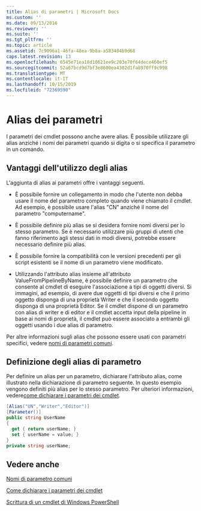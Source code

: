```yaml
---
title: Alias di parametri | Microsoft Docs
ms.custom: ''
ms.date: 09/13/2016
ms.reviewer: ''
ms.suite: ''
ms.tgt_pltfrm: ''
ms.topic: article
ms.assetid: 7c9096a1-46fa-48ea-9b8a-a583484b9d68
caps.latest.revision: 13
ms.openlocfilehash: 6545e71ea18d10621ee9c203e70f64dece460ef5
ms.sourcegitcommit: 52a67bcd9d7bf3e8600ea4302d1fa8970ff9c998
ms.translationtype: MT
ms.contentlocale: it-IT
ms.lasthandoff: 10/15/2019
ms.locfileid: "72369590"
---
```

# <a name="parameter-aliases"></a>Alias dei parametri

I parametri dei cmdlet possono anche avere alias. È possibile utilizzare gli alias anziché i nomi dei parametri quando si digita o si specifica il parametro in un comando.

## <a name="benefits-of-using-aliases"></a>Vantaggi dell'utilizzo degli alias

L'aggiunta di alias ai parametri offre i vantaggi seguenti.

- È possibile fornire un collegamento in modo che l'utente non debba usare il nome del parametro completo quando viene chiamato il cmdlet. Ad esempio, è possibile usare l'alias "CN" anziché il nome del parametro "computername".

- È possibile definire più alias se si desidera fornire nomi diversi per lo stesso parametro. Se è necessario utilizzare più gruppi di utenti che fanno riferimento agli stessi dati in modi diversi, potrebbe essere necessario definire più alias.

- È possibile fornire la compatibilità con le versioni precedenti per gli script esistenti se il nome di un parametro viene modificato.

- Utilizzando l'attributo alias insieme all'attributo ValueFromPipelineByName, è possibile definire un parametro che consente al cmdlet di eseguire l'associazione a tipi di oggetti diversi. Si immagini, ad esempio, di avere due oggetti di tipi diversi e che il primo oggetto disponga di una proprietà Writer e che il secondo oggetto disponga di una proprietà Editor. Se il cmdlet dispone di un parametro con alias di writer e di editor e il cmdlet accetta input della pipeline in base ai nomi di proprietà, il cmdlet può essere associato a entrambi gli oggetti usando i due alias di parametro.

Per altre informazioni sugli alias che possono essere usati con parametri specifici, vedere [nomi di parametri comuni](./common-parameter-names.md).

## <a name="defining-parameter-aliases"></a>Definizione degli alias di parametro

Per definire un alias per un parametro, dichiarare l'attributo alias, come illustrato nella dichiarazione di parametro seguente. In questo esempio vengono definiti più alias per lo stesso parametro. Per ulteriori informazioni, vedere[come dichiarare i parametri dei cmdlet](./how-to-declare-cmdlet-parameters.md).

```csharp
[Alias("UN","Writer","Editor")]
[Parameter()]
public string UserName
{
  get { return userName; }
  set { userName = value; }
}
private string userName;
```

## <a name="see-also"></a>Vedere anche

[Nomi di parametro comuni](./common-parameter-names.md)

[Come dichiarare i parametri dei cmdlet](./how-to-declare-cmdlet-parameters.md)

[Scrittura di un cmdlet di Windows PowerShell](./writing-a-windows-powershell-cmdlet.md)
